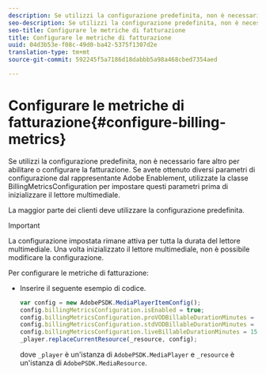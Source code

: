 ```yaml
---
description: Se utilizzi la configurazione predefinita, non è necessario fare altro per abilitare o configurare la fatturazione. Se avete ottenuto diversi parametri di configurazione dal rappresentante Adobe Enablement, utilizzate la classe BillingMetricsConfiguration per impostare questi parametri prima di inizializzare il lettore multimediale.
seo-description: Se utilizzi la configurazione predefinita, non è necessario fare altro per abilitare o configurare la fatturazione. Se avete ottenuto diversi parametri di configurazione dal rappresentante Adobe Enablement, utilizzate la classe BillingMetricsConfiguration per impostare questi parametri prima di inizializzare il lettore multimediale.
seo-title: Configurare le metriche di fatturazione
title: Configurare le metriche di fatturazione
uuid: 04d3b53e-f08c-49d0-ba42-5375f1307d2e
translation-type: tm+mt
source-git-commit: 592245f5a7186d18dabbb5a98a468cbed7354aed

---
```



# Configurare le metriche di fatturazione{#configure-billing-metrics}

Se utilizzi la configurazione predefinita, non è necessario fare altro per abilitare o configurare la fatturazione. Se avete ottenuto diversi parametri di configurazione dal rappresentante Adobe Enablement, utilizzate la classe BillingMetricsConfiguration per impostare questi parametri prima di inizializzare il lettore multimediale.

La maggior parte dei clienti deve utilizzare la configurazione predefinita.

>[!IMPORTANT]
>
>La configurazione impostata rimane attiva per tutta la durata del lettore multimediale. Una volta inizializzato il lettore multimediale, non è possibile modificare la configurazione.

Per configurare le metriche di fatturazione:

* Inserire il seguente esempio di codice.

   ```js
   var config = new AdobePSDK.MediaPlayerItemConfig(); 
   config.billingMetricsConfiguration.isEnabled = true; 
   config.billingMetricsConfiguration.proVODBillableDurationMinutes = 60; 
   config.billingMetricsConfiguration.stdVODBillableDurationMinutes = 30; 
   config.billingMetricsConfiguration.liveBillableDurationMinutes = 15; 
   _player.replaceCurrentResource(_resource, config);
   ```

   dove `_player` è un&#39;istanza di `AdobePSDK.MediaPlayer` e `_resource` è un&#39;istanza di `AdobePSDK.MediaResource`.

